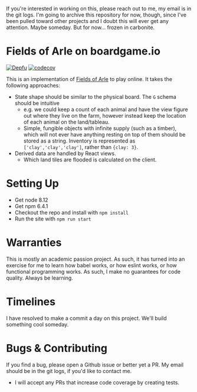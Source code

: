 If you're interested in working on this, please reach out to me, my email is in the git logs. I'm going to archive this repository for now, though, since I've been pulled toward other projects and I doubt this will ever get any attention. Maybe someday. But for now... frozen in carbonite.

# Fields of Arle on boardgame.io

[![Depfu](https://badges.depfu.com/badges/ede82a33ca142bfe99428710696ad9b3/overview.svg)](https://depfu.com/github/philihp/fields-of-arle?project_id=5793)
[![codecov](https://codecov.io/gh/philihp/fields-of-arle/branch/master/graph/badge.svg)](https://codecov.io/gh/philihp/fields-of-arle)

This is an implementation of [Fields of Arle](https://boardgamegeek.com/boardgame/159675/fields-arle) to play online. It takes the following approaches:

- State shape should be similar to the physical board. The `G` schema should be intuitive
  - e.g. we could keep a count of each animal and have the view figure out where they live on the farm, however
    instead keep the location of each animal on the land/tableau.
  - Simple, fungible objects with infinite supply (such as a timber), which will not ever have anything resting on
    top of them should be stored as a string. Inventory is represented as `['clay','clay','clay']`, rather than
    `{clay: 3}`.
- Derived data are handled by React views.
  - Which land tiles are flooded is calculated on the client.

# Setting Up

- Get node 8.12
- Get npm 6.4.1
- Checkout the repo and install with `npm install`
- Run the site with `npm run start`

# Warranties

This is mostly an academic passion project. As such, it has turned into an exercise for me to learn how babel works, or how
eslint works, or how functional programming works. As such, I make no guarantees for code quality. Always be learning.

# Timelines

I have resolved to make a commit a day on this project. We'll build something cool someday.

# Bugs & Contributing

If you find a bug, please open a Github issue or better yet a PR. My email should be in the git logs, if you'd like to
contact me.

* I will accept any PRs that increase code coverage by creating tests.
